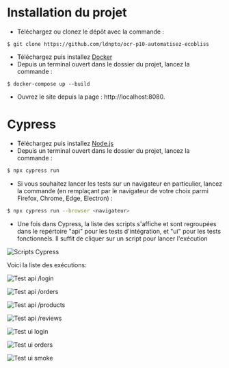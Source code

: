 # Installation du projet

- Téléchargez ou clonez le dépôt avec la commande :
```
$ git clone https://github.com/ldnpto/ocr-p10-automatisez-ecobliss
```
- Téléchargez puis installez [Docker](https://www.docker.com)
- Depuis un terminal ouvert dans le dossier du projet, lancez la commande :
```
$ docker-compose up --build
```

- Ouvrez le site depuis la page : http://localhost:8080.

# Cypress

- Téléchargez puis installez [Node.js](https://nodejs.org/en/download/package-manager/current)
- Depuis un terminal ouvert dans le dossier du projet, lancez la commande :

```bash
$ npx cypress run
```
- Si vous souhaitez lancer les tests sur un navigateur en particulier, lancez la commande (en remplaçant <navigateur> par le navigateur de votre choix parmi Firefox, Chrome, Edge, Electron) :

```bash
$ npx cypress run --browser <navigateur>
```

- Une fois dans Cypress, la liste des scripts s'affiche et sont regroupées dans le repértoire "api" pour les tests d'intégration, et "ui" pour les tests fonctionnels. Il suffit de cliquer sur un script pour lancer l'exécution

![Scripts Cypress](https://github.com/ldnpto/ocr-p10-automatisez-ecobliss/blob/977d37855b4402b80845a1cd8154431e4920585b/cypress/downloads/cypress-tests.png)

Voici la liste des exécutions:

![Test api /login](https://github.com/ldnpto/ocr-p10-automatisez-ecobliss/blob/977d37855b4402b80845a1cd8154431e4920585b/cypress/downloads/api-login.png)

![Test api /orders](https://github.com/ldnpto/ocr-p10-automatisez-ecobliss/blob/977d37855b4402b80845a1cd8154431e4920585b/cypress/downloads/api-orders.png)

![Test api /products](https://github.com/ldnpto/ocr-p10-automatisez-ecobliss/blob/977d37855b4402b80845a1cd8154431e4920585b/cypress/downloads/api-products.png)

![Test api /reviews](https://github.com/ldnpto/ocr-p10-automatisez-ecobliss/blob/977d37855b4402b80845a1cd8154431e4920585b/cypress/downloads/api-reviews.png)

![Test ui login](https://github.com/ldnpto/ocr-p10-automatisez-ecobliss/blob/977d37855b4402b80845a1cd8154431e4920585b/cypress/downloads/ui-login.png)

![Test ui orders](https://github.com/ldnpto/ocr-p10-automatisez-ecobliss/blob/977d37855b4402b80845a1cd8154431e4920585b/cypress/downloads/ui-panier.png)

![Test ui smoke](https://github.com/ldnpto/ocr-p10-automatisez-ecobliss/blob/977d37855b4402b80845a1cd8154431e4920585b/cypress/downloads/ui-smoke.png)